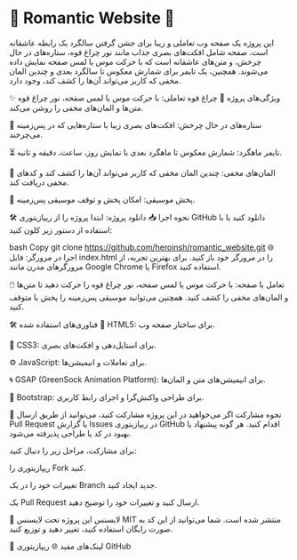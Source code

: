 # 🌹 Romantic Website 🎉
این پروژه یک صفحه وب تعاملی و زیبا برای جشن گرفتن سالگرد یک رابطه عاشقانه است. صفحه شامل افکت‌های بصری جذاب مانند نور چراغ قوه، ستاره‌های در حال چرخش، و متن‌های عاشقانه است که با حرکت موس یا لمس صفحه نمایش داده می‌شوند. همچنین، یک تایمر برای شمارش معکوس تا سالگرد بعدی و چندین المان مخفی که کاربر می‌تواند آن‌ها را کشف کند، وجود دارد.

✨ ویژگی‌های پروژه
🔦 چراغ قوه تعاملی: با حرکت موس یا لمس صفحه، نور چراغ قوه متن‌ها و المان‌های مخفی را روشن می‌کند.

🌌 ستاره‌های در حال چرخش: افکت‌های بصری زیبا با ستاره‌هایی که در پس‌زمینه می‌چرخند.

⏳ تایمر ماهگرد: شمارش معکوس تا ماهگرد بعدی با نمایش روز، ساعت، دقیقه و ثانیه.

🎁 المان‌های مخفی: چندین المان مخفی که کاربر می‌تواند آن‌ها را کشف کند و کدهای مخفی دریافت کند.

🎵 پخش موسیقی: امکان پخش و توقف موسیقی پس‌زمینه.

🛠️ نحوه اجرا
📥 دانلود پروژه: ابتدا پروژه را از ریپازیتوری GitHub دانلود کنید یا با استفاده از دستور زیر کلون کنید:

bash
Copy
git clone https://github.com/heroinsh/romantic_website.git
🌐 اجرا در مرورگر: فایل index.html را در مرورگر خود باز کنید. برای بهترین تجربه، از مرورگرهای مدرن مانند Google Chrome یا Firefox استفاده کنید.

🖱️ تعامل با صفحه: با حرکت موس یا لمس صفحه، نور چراغ قوه را حرکت دهید تا متن‌ها و المان‌های مخفی را کشف کنید. همچنین می‌توانید موسیقی پس‌زمینه را پخش یا متوقف کنید.

🛠️ فناوری‌های استفاده شده
📄 HTML5: برای ساختار صفحه وب.

🎨 CSS3: برای استایل‌دهی و افکت‌های بصری.

⚙️ JavaScript: برای تعاملات و انیمیشن‌ها.

🌀 GSAP (GreenSock Animation Platform): برای انیمیشن‌های متن و المان‌ها.

📱 Bootstrap: برای طراحی واکنش‌گرا و اجزای رابط کاربری.

🤝 نحوه مشارکت
اگر می‌خواهید در این پروژه مشارکت کنید، می‌توانید از طریق ارسال Pull Request یا گزارش Issues در ریپازیتوری GitHub اقدام کنید. هر گونه پیشنهاد یا بهبود در کد یا طراحی پذیرفته می‌شود.

برای مشارکت، مراحل زیر را دنبال کنید:

ریپازیتوری را Fork کنید.

تغییرات خود را در یک Branch جدید ایجاد کنید.

یک Pull Request ارسال کنید و تغییرات خود را توضیح دهید.

📜 لایسنس
این پروژه تحت لایسنس MIT منتشر شده است. شما می‌توانید از این کد به صورت رایگان استفاده کنید، تغییر دهید و توزیع کنید.

🔗 لینک‌های مفید
🌐 ریپازیتوری GitHub
